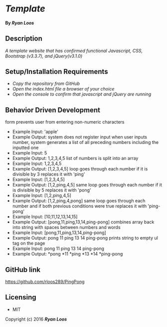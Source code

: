 # _Template_

#### By _Ryan Loos_

## Description

_A template website that has confirmed functional Javascript, CSS, Bootstrap (v3.3.7), and jQuery(v3.1.0)_

## Setup/Installation Requirements

* _Copy the repository from GitHub_
* _Open the index.html file a browser of your choice_
* _Open the console to confirm that javascript and jQuery are running_

## Behavior Driven Development
form prevents user from entering non-numeric characters
  * Example Input: 'apple'
  * Example Output: system does not register input
when user inputs number, system generates a list of all preceding numbers including the inputted one
  * Example Input: 5
  * Example Output: 1,2,3,4,5
list of numbers is split into an array
  * Example Input: 1,2,3,4,5
  * Example Output: [1,2,3,4,5]
loop goes through each number if it is divisible by 3 replaces it with 'ping'
  * Example Input: [1,2,3,4,5]
  * Example Output: [1,2,ping,4,5]
same loop goes through each number if it is divisible by 5 replaces it with 'pong'
  * Example Input: [1,2,ping,4,5]
  * Example Output: [1,2,ping,4,pong]
same loop goes through each number and if both previous conditions were true replaces it with 'ping-pong'
  * Example Input: [10,11,12,13,14,15]
  * Example Output: [pong,11,ping,13,14,ping-pong]
combines array back into string with spaces between numbers and words
  * Example Input: [pong,11,ping,13,14,ping-pong]
  * Example Output: pong 11 ping 13 14 ping-pong
prints string to empty ul tag on the page
  * Example Input: pong 11 ping 13 14 ping-pong
  * Example Output: *pong *11 *ping *13 *14 *ping-pong

## GitHub link
https://github.com/rloos289/PingPong


## Licensing

* MIT

Copyright (c) 2016 **_Ryan Loos_**
